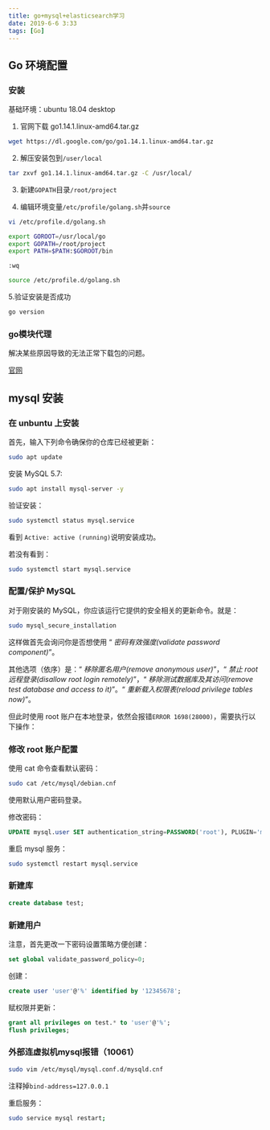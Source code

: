 ```yaml
---
title: go+mysql+elasticsearch学习
date: 2019-6-6 3:33
tags: [Go]
---
```


<CreateTime/>
<TagLinks />

## Go 环境配置

### 安装

基础环境：ubuntu 18.04 desktop

1. 官网下载 go1.14.1.linux-amd64.tar.gz

```bash
wget https://dl.google.com/go/go1.14.1.linux-amd64.tar.gz
```

2. 解压安装包到`/user/local`

```bash
tar zxvf go1.14.1.linux-amd64.tar.gz -C /usr/local/
```

3. 新建`GOPATH`目录`/root/project`

4. 编辑环境变量`/etc/profile/golang.sh`并`source`

```bash
vi /etc/profile.d/golang.sh

export GOROOT=/usr/local/go
export GOPATH=/root/project
export PATH=$PATH:$GOROOT/bin

:wq

source /etc/profile.d/golang.sh

```

5.验证安装是否成功

```bash
go version
```

### go模块代理

解决某些原因导致的无法正常下载包的问题。

[官网](https://goproxy.io/zh/)

## mysql 安装

### 在 unbuntu 上安装

首先，输入下列命令确保你的仓库已经被更新：

```bash
sudo apt update
```

安装 MySQL 5.7:

```bash
sudo apt install mysql-server -y
```

验证安装：

```bash
sudo systemctl status mysql.service
```

看到 `Active: active (running)`说明安装成功。

若没有看到：

```bash
sudo systemctl start mysql.service
```

### 配置/保护 MySQL

对于刚安装的 MySQL，你应该运行它提供的安全相关的更新命令。就是：

```bash
sudo mysql_secure_installation
```

这样做首先会询问你是否想使用 “ _密码有效强度(validate password component)_”。

其他选项（依序）是：“ _移除匿名用户(remove anonymous user)_”，“ _禁止 root 远程登录(disallow root login remotely)_”，“ _移除测试数据库及其访问(remove test database and access to it)_”。“ _重新载入权限表(reload privilege tables now)_”。

但此时使用 root 账户在本地登录，依然会报错`ERROR 1698(28000)`，需要执行以下操作：

### 修改 root 账户配置

使用 cat 命令查看默认密码：

```bash
sudo cat /etc/mysql/debian.cnf
```

使用默认用户密码登录。

修改密码：

```sql
UPDATE mysql.user SET authentication_string=PASSWORD('root'), PLUGIN='mysql_native_password' WHERE USER='root';
```

重启 mysql 服务：

```bash
sudo systemctl restart mysql.service
```

### 新建库

```sql
create database test;
```

### 新建用户

注意，首先更改一下密码设置策略方便创建：

```sql
set global validate_password_policy=0;
```

创建：

```sql
create user 'user'@'%' identified by '12345678';
```

赋权限并更新：

```sql
grant all privileges on test.* to 'user'@'%';
flush privileges;
```

### 外部连虚拟机mysql报错（10061）

```bash
sudo vim /etc/mysql/mysql.conf.d/mysqld.cnf 
```

注释掉`bind-address=127.0.0.1`

重启服务：

```bash
sudo service mysql restart;
```

